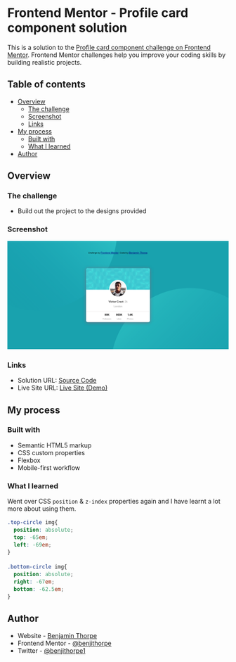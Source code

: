 # Frontend Mentor - Profile card component solution

This is a solution to the [Profile card component challenge on Frontend Mentor](https://www.frontendmentor.io/challenges/profile-card-component-cfArpWshJ). Frontend Mentor challenges help you improve your coding skills by building realistic projects.

## Table of contents

- [Overview](#overview)
  - [The challenge](#the-challenge)
  - [Screenshot](#screenshot)
  - [Links](#links)
- [My process](#my-process)
  - [Built with](#built-with)
  - [What I learned](#what-i-learned)
- [Author](#author)


## Overview

### The challenge

- Build out the project to the designs provided

### Screenshot

![](./screenshot.png)

### Links

- Solution URL: [Source Code](https://github.com/benjithorpe/profile-card-component)
- Live Site URL: [Live Site (Demo)](https://profile-card-com.netlify.app/)


## My process

### Built with

- Semantic HTML5 markup
- CSS custom properties
- Flexbox
- Mobile-first workflow


### What I learned

Went over CSS `position` & `z-index` properties again and I have learnt a lot more about using them.

```css
.top-circle img{
  position: absolute;
  top: -65em;
  left: -69em;
}

.bottom-circle img{
  position: absolute;
  right: -67em;
  bottom: -62.5em;
}
```

## Author

- Website - [Benjamin Thorpe](https://benjithorpe.github.io/)
- Frontend Mentor - [@benjithorpe](https://www.frontendmentor.io/profile/benjithorpe)
- Twitter - [@benjithorpe1](https://www.twitter.com/benjithorpe1)
